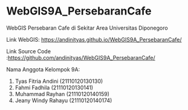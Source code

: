 # WebGIS9A_PersebaranCafe
WebGIS Persebaran Cafe di Sekitar Area Universitas Diponegoro 

Link WebGIS: https://andinityas.github.io/WebGIS9A_PersebaranCafe/

Link Source Code :https://github.com/andinityas/WebGIS9A_PersebaranCafe/

Nama Anggota Kelompok 9A:

1. Tyas Fitria Andini (21110120130130)
2. Fahmi Fadhila (21110120130141)
3. Muhammad Rayhan (21110120140159)
4. Jeany Windy Rahayu (21110120140174)
